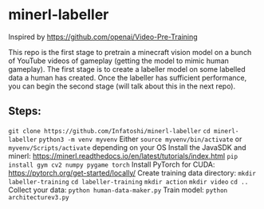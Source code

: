 # minerl-labeller

Inspired by https://github.com/openai/Video-Pre-Training

This repo is the first stage to pretrain a minecraft vision model on a bunch of 
YouTube videos of gameplay (getting the model to mimic human gameplay).
The first stage is to create a labeller model on some labelled data a human 
has created. Once the labeller has sufficient performance, you can begin the 
second stage (will talk about this in the next repo).

## Steps:
`git clone https://github.com/Infatoshi/minerl-labeller`
`cd minerl-labeller`
`python3 -m venv myvenv`
Either `source myvenv/bin/activate` or `myvenv/Scripts/activate` depending on your OS
Install the JavaSDK and minerl: 
https://minerl.readthedocs.io/en/latest/tutorials/index.html
`pip install gym cv2 numpy pygame torch`
Install PyTorch for CUDA: https://pytorch.org/get-started/locally/
Create training data directory: 
`mkdir labeller-training`
`cd labeller-training`
`mkdir action`
`mkdir video`
`cd ..`
Collect your data:
`python human-data-maker.py`
Train model:
`python architecturev3.py`

